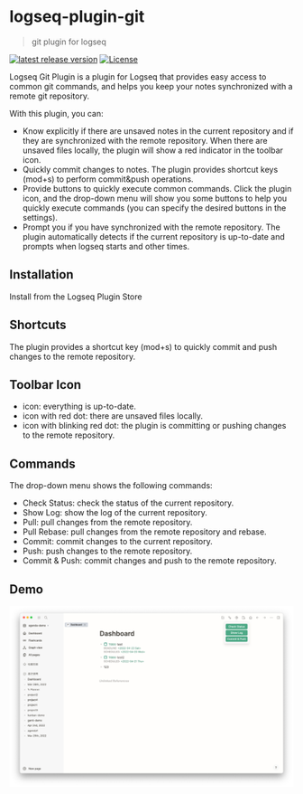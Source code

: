 # logseq-plugin-git
> git plugin for logseq

[![latest release version](https://img.shields.io/github/v/release/haydenull/logseq-plugin-git)](https://github.com/haydenull/logseq-plugin-git/releases)
[![License](https://img.shields.io/github/license/haydenull/logseq-plugin-git?color=blue)](https://github.com/haydenull/logseq-plugin-git/blob/main/LICENSE)

Logseq Git Plugin is a plugin for Logseq that provides easy access to common git commands, and helps you keep your notes synchronized with a remote git repository.

With this plugin, you can:

- Know explicitly if there are unsaved notes in the current repository and if they are synchronized with the remote repository. When there are unsaved files locally, the plugin will show a red indicator in the toolbar icon.
- Quickly commit changes to notes. The plugin provides shortcut keys (mod+s) to perform commit&push operations.
- Provide buttons to quickly execute common commands. Click the plugin icon, and the drop-down menu will show you some buttons to help you quickly execute commands (you can specify the desired buttons in the settings).
- Prompt you if you have synchronized with the remote repository. The plugin automatically detects if the current repository is up-to-date and prompts when logseq starts and other times.

## Installation

Install from the Logseq Plugin Store

## Shortcuts
The plugin provides a shortcut key (mod+s) to quickly commit and push changes to the remote repository.

## Toolbar Icon

- icon: everything is up-to-date.
- icon with red dot: there are unsaved files locally.
- icon with blinking red dot: the plugin is committing or pushing changes to the remote repository.

## Commands

The drop-down menu shows the following commands:
- Check Status: check the status of the current repository.
- Show Log: show the log of the current repository.
- Pull: pull changes from the remote repository.
- Pull Rebase: pull changes from the remote repository and rebase.
- Commit: commit changes to the current repository.
- Push: push changes to the remote repository.
- Commit & Push: commit changes and push to the remote repository.

## Demo
![demo](./demo.png)

